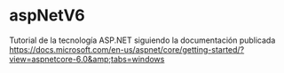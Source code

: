 # aspNetV6
Tutorial de la tecnología ASP.NET siguiendo la documentación publicada  https://docs.microsoft.com/en-us/aspnet/core/getting-started/?view=aspnetcore-6.0&amp;tabs=windows 
